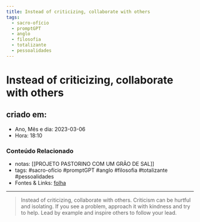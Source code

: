```yaml
---
title: Instead of criticizing, collaborate with others
tags:
  - sacro-ofício
  - promptGPT
  - anglo
  - filosofia
  - totalizante
  - pessoalidades
---
```

# Instead of criticizing, collaborate with others

## criado em: 
-  Ano, Mês e dia: 2023-03-06
- Hora: 18:10

### Conteúdo Relacionado
- notas: [[PROJETO PASTORINO COM UM GRÃO DE SAL]]
- tags: #sacro-ofício #promptGPT #anglo #filosofia #totalizante #pessoalidades 
- Fontes & Links: [folha](https://www1.folha.uol.com.br/folha/livrariadafolha/825139-ha-cem-anos-nascia-carlos-torres-pastorino-autor-de-minutos-de-sabedoria.shtml)
---
>Instead of criticizing, collaborate with others. Criticism can be hurtful and isolating. If you see a problem, approach it with kindness and try to help. Lead by example and inspire others to follow your lead.